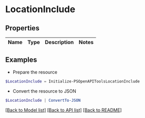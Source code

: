 # LocationInclude
## Properties

Name | Type | Description | Notes
------------ | ------------- | ------------- | -------------

## Examples

- Prepare the resource
```powershell
$LocationInclude = Initialize-PSOpenAPIToolsLocationInclude 
```

- Convert the resource to JSON
```powershell
$LocationInclude | ConvertTo-JSON
```

[[Back to Model list]](../README.md#documentation-for-models) [[Back to API list]](../README.md#documentation-for-api-endpoints) [[Back to README]](../README.md)

